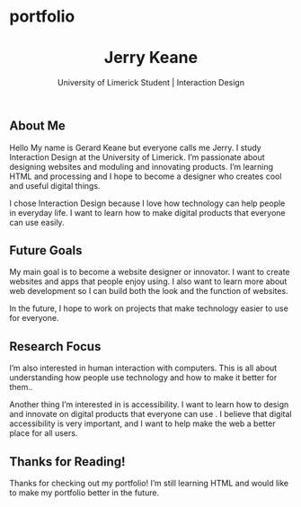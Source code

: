 # portfolio
<html lang="en">
<head>
    <meta charset="UTF-8">
    <meta name="viewport" content="width=device-width, initial-scale=1.0">
    <meta http-equiv="X-UA-Compatible" content="ie=edge">
    <title>My Portfolio</title>
    <link href="https://cdn.jsdelivr.net/npm/bootstrap@5.3.0-alpha1/dist/css/bootstrap.min.css" rel="stylesheet">
    <link href="css/styles.css" rel="stylesheet">
</head>
<body>
    <header class="bg-primary text-white text-center py-5">
        <h1>Jerry Keane</h1>
        <p>University of Limerick Student | Interaction Design</p>
    </header>
    <section id="about" class="container py-5">
        <h2>About Me</h2>
        <p>Hello My name is Gerard Keane but everyone calls me Jerry. I study Interaction Design at the University of Limerick. I’m passionate about designing websites and moduling and innovating products. I’m learning HTML and processing and I hope to become a designer who creates cool and useful digital things.</p>
        <p>I chose Interaction Design because I love how technology can help people in everyday life. I want to learn how to make digital products that everyone can use easily. </p>
    </section>
    <section id="goals" class="container py-5">
        <h2>Future Goals</h2>
        <p>My main goal is to become a website designer or innovator. I want to create websites and apps that people enjoy using. I also want to learn more about web development so I can build both the look and the function of websites.</p>
        <p>In the future, I hope to work on projects that make technology easier to use for everyone.</p>
    </section>
    <section id="research" class="container py-5">
        <h2>Research Focus</h2>
        <p>I’m also interested in  human interaction with computers. This is all about understanding how people use technology and how to make it better for them..</p>
        <p>Another thing I’m interested in is accessibility. I want to learn how to design and innovate on digital products that everyone can use . I believe that digital accessibility is very important, and I want to help make the web a better place for all users.</p>
    </section>
    <section id="thanks" class="container py-5 text-center">
        <h2>Thanks for Reading!</h2>
        <p>Thanks for checking out my portfolio! I’m still learning HTML and would like to make my portfolio better in the future.</p>
    </section>
</html>
